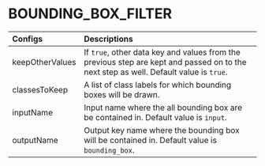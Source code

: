 # BOUNDING\_BOX\_FILTER

| Configs | Descriptions |
| :--- | :--- |
| keepOtherValues | If `true`, other data key and values from the previous step are kept and passed on to the next step as well. Default value is `true`.  |
| classesToKeep | A list of class labels for which bounding boxes will be drawn. |
| inputName | Input name where the all bounding box are be contained in. Default value is `input`.  |
| outputName | Output key name where the bounding box will be contained in. Default value is `bounding_box`. |

